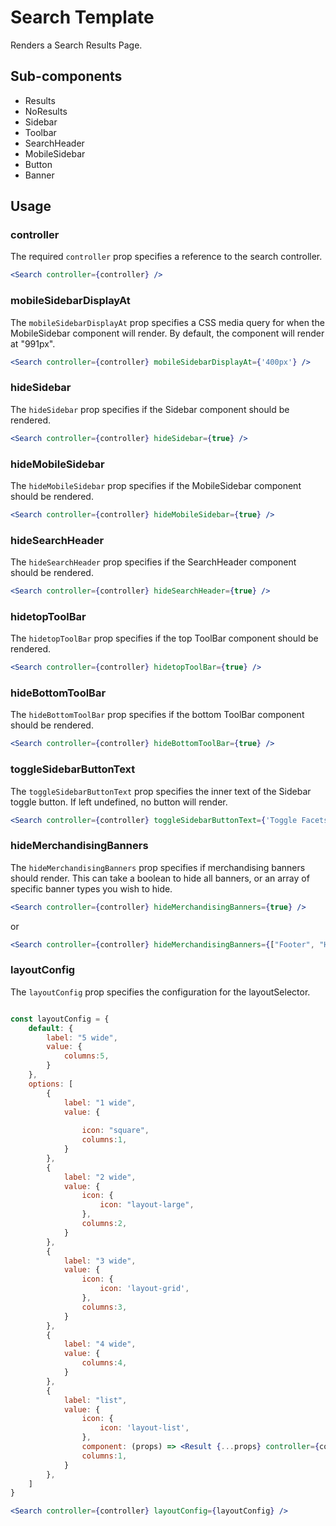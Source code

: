 # Search Template

Renders a Search Results Page.

## Sub-components

- Results
- NoResults
- Sidebar
- Toolbar
- SearchHeader
- MobileSidebar
- Button
- Banner

## Usage

### controller
The required `controller` prop specifies a reference to the search controller.

```jsx
<Search controller={controller} />
```

### mobileSidebarDisplayAt
The `mobileSidebarDisplayAt` prop specifies a CSS media query for when the MobileSidebar component will render. By default, the component will render at "991px".

```jsx
<Search controller={controller} mobileSidebarDisplayAt={'400px'} />
```

### hideSidebar
The `hideSidebar` prop specifies if the Sidebar component should be rendered.  

```jsx
<Search controller={controller} hideSidebar={true} />
```

### hideMobileSidebar
The `hideMobileSidebar` prop specifies if the MobileSidebar component should be rendered.  

```jsx
<Search controller={controller} hideMobileSidebar={true} />
```

### hideSearchHeader
The `hideSearchHeader` prop specifies if the SearchHeader component should be rendered.  

```jsx
<Search controller={controller} hideSearchHeader={true} />
```

### hidetopToolBar
The `hidetopToolBar` prop specifies if the top ToolBar component should be rendered.  

```jsx
<Search controller={controller} hidetopToolBar={true} />
```

### hideBottomToolBar
The `hideBottomToolBar` prop specifies if the bottom ToolBar component should be rendered.  

```jsx
<Search controller={controller} hideBottomToolBar={true} />
```

### toggleSidebarButtonText
The `toggleSidebarButtonText` prop specifies the inner text of the Sidebar toggle button. If left undefined, no button will render. 

```jsx
<Search controller={controller} toggleSidebarButtonText={'Toggle Facets'} />
```

### hideMerchandisingBanners
The `hideMerchandisingBanners` prop specifies if merchandising banners should render. This can take a boolean to hide all banners, or an array of specific banner types you wish to hide. 

```jsx
<Search controller={controller} hideMerchandisingBanners={true} />
```
or

```jsx
<Search controller={controller} hideMerchandisingBanners={["Footer", "Header", "Banner", "left"]} />
```

### layoutConfig
The `layoutConfig` prop specifies the configuration for the layoutSelector.  

```jsx

const layoutConfig = {
    default: {
        label: "5 wide",
        value: {
            columns:5,
        }
    },
    options: [
        {
            label: "1 wide",
            value: {
                
                icon: "square",
                columns:1,
            }
        },
        {
            label: "2 wide",
            value: {
                icon: {
                    icon: "layout-large",
                },
                columns:2,
            }
        },
        {
            label: "3 wide",
            value: {
                icon: {
                    icon: 'layout-grid',
                },
                columns:3,
            }
        },
        {
            label: "4 wide",
            value: {
                columns:4,
            }
        },
        {
            label: "list",
            value: {
                icon: {
                    icon: 'layout-list',
                },
                component: (props) => <Result {...props} controller={controller} layout={ResultsLayout.list}/>,
                columns:1,
            }
        },
    ]	
}

<Search controller={controller} layoutConfig={layoutConfig} />
```